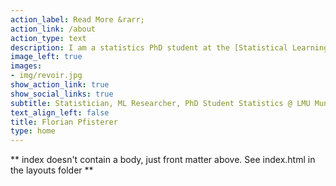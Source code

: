 ```yaml
---
action_label: Read More &rarr;
action_link: /about
action_type: text
description: I am a statistics PhD student at the [Statistical Learning and Data Science](https://www.slds.stat.uni-muenchen.de/) chair at [LMU Munich](https://www.lmu.de/en/index.html) supervised by [Bernd Bischl](https://www.slds.stat.uni-muenchen.de/people/bischl/). My research focuses on AutoML, Algorithmic Fairness and Benchmarking. My current interests lie in practical aspects of algorithmic fairness and how practitioners can be enabled to develop more equitable algorithms. I also develop Open Source software, mostly for the [mlr3](https://github.com/mlr-org/mlr3) ecosystem in R.
image_left: true
images:
- img/revoir.jpg
show_action_link: true
show_social_links: true
subtitle: Statistician, ML Researcher, PhD Student Statistics @ LMU Munich, Germany
text_align_left: false
title: Florian Pfisterer
type: home
---
```


** index doesn't contain a body, just front matter above.
See index.html in the layouts folder **
